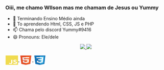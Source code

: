 ### Oiii, me chamo WIlson mas me chamam de Jesus ou Yummy



- 🔭 Terminando Ensino Médio ainda
- 🌱 To aprendendo Html, CSS, JS e PHP
- 📫 Chama pelo discord Yummy#9416
- 😄 Pronouns: Ele/dele

<div align="center">
  <a href="https://github.com/eYummy">
  <img height="180em" src="https://github-readme-stats.vercel.app/api?username=eYummy&show_icons=true&theme=dracula&include_all_commits=true&count_private=true"/>
  <img height="180em" src="https://github-readme-stats.vercel.app/api/top-langs/?username=eYummy&layout=compact&langs_count=7&theme=dracula"/>
</div>

  <div style="display: inline_block"><br>
  <img align="center" alt="Rafa-Js" height="30" width="40" src="https://raw.githubusercontent.com/devicons/devicon/master/icons/javascript/javascript-plain.svg">
  <img align="center" alt="Rafa-HTML" height="30" width="40" src="https://raw.githubusercontent.com/devicons/devicon/master/icons/html5/html5-original.svg">
  <img align="center" alt="Rafa-CSS" height="30" width="40" src="https://raw.githubusercontent.com/devicons/devicon/master/icons/css3/css3-original.svg">
  
  
</div>
  

